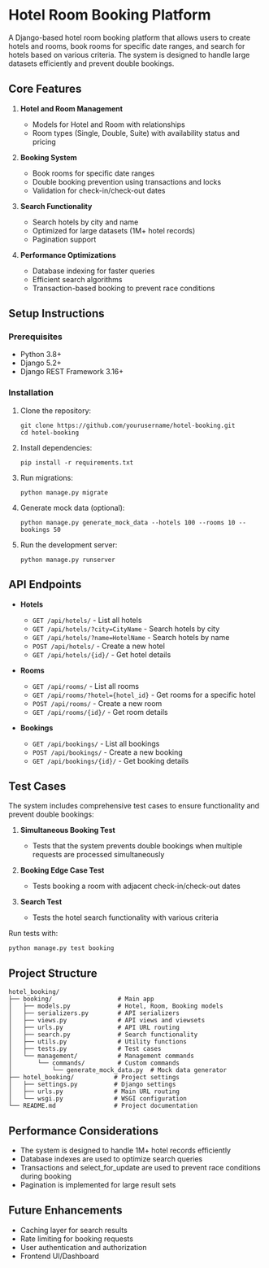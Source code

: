 # Hotel Room Booking Platform

A Django-based hotel room booking platform that allows users to create hotels and rooms, book rooms for specific date ranges, and search for hotels based on various criteria. The system is designed to handle large datasets efficiently and prevent double bookings.

## Core Features

1. **Hotel and Room Management**
   - Models for Hotel and Room with relationships
   - Room types (Single, Double, Suite) with availability status and pricing

2. **Booking System**
   - Book rooms for specific date ranges
   - Double booking prevention using transactions and locks
   - Validation for check-in/check-out dates

3. **Search Functionality**
   - Search hotels by city and name
   - Optimized for large datasets (1M+ hotel records)
   - Pagination support

4. **Performance Optimizations**
   - Database indexing for faster queries
   - Efficient search algorithms
   - Transaction-based booking to prevent race conditions

## Setup Instructions

### Prerequisites

- Python 3.8+
- Django 5.2+
- Django REST Framework 3.16+

### Installation

1. Clone the repository:
   ```
   git clone https://github.com/yourusername/hotel-booking.git
   cd hotel-booking
   ```

2. Install dependencies:
   ```
   pip install -r requirements.txt
   ```

3. Run migrations:
   ```
   python manage.py migrate
   ```

4. Generate mock data (optional):
   ```
   python manage.py generate_mock_data --hotels 100 --rooms 10 --bookings 50
   ```

5. Run the development server:
   ```
   python manage.py runserver
   ```

## API Endpoints

- **Hotels**
  - `GET /api/hotels/` - List all hotels
  - `GET /api/hotels/?city=CityName` - Search hotels by city
  - `GET /api/hotels/?name=HotelName` - Search hotels by name
  - `POST /api/hotels/` - Create a new hotel
  - `GET /api/hotels/{id}/` - Get hotel details

- **Rooms**
  - `GET /api/rooms/` - List all rooms
  - `GET /api/rooms/?hotel={hotel_id}` - Get rooms for a specific hotel
  - `POST /api/rooms/` - Create a new room
  - `GET /api/rooms/{id}/` - Get room details

- **Bookings**
  - `GET /api/bookings/` - List all bookings
  - `POST /api/bookings/` - Create a new booking
  - `GET /api/bookings/{id}/` - Get booking details

## Test Cases

The system includes comprehensive test cases to ensure functionality and prevent double bookings:

1. **Simultaneous Booking Test**
   - Tests that the system prevents double bookings when multiple requests are processed simultaneously

2. **Booking Edge Case Test**
   - Tests booking a room with adjacent check-in/check-out dates

3. **Search Test**
   - Tests the hotel search functionality with various criteria

Run tests with:
```
python manage.py test booking
```

## Project Structure

```
hotel_booking/
├── booking/                  # Main app
│   ├── models.py             # Hotel, Room, Booking models
│   ├── serializers.py        # API serializers
│   ├── views.py              # API views and viewsets
│   ├── urls.py               # API URL routing
│   ├── search.py             # Search functionality
│   ├── utils.py              # Utility functions
│   ├── tests.py              # Test cases
│   └── management/           # Management commands
│       └── commands/         # Custom commands
│           └── generate_mock_data.py  # Mock data generator
├── hotel_booking/           # Project settings
│   ├── settings.py          # Django settings
│   ├── urls.py              # Main URL routing
│   └── wsgi.py              # WSGI configuration
└── README.md                # Project documentation
```

## Performance Considerations

- The system is designed to handle 1M+ hotel records efficiently
- Database indexes are used to optimize search queries
- Transactions and select_for_update are used to prevent race conditions during booking
- Pagination is implemented for large result sets

## Future Enhancements

- Caching layer for search results
- Rate limiting for booking requests
- User authentication and authorization
- Frontend UI/Dashboard